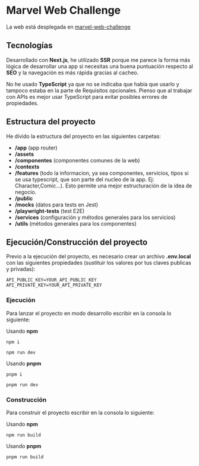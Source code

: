 # Marvel Web Challenge

La web está desplegada en [marvel-web-challenge](https://marvel-web-challenge.vercel.app/)

## Tecnologías

Desarrollado con **Next.js**, he utilizado **SSR** porque me parece la forma más lógica de desarrollar una app si necesitas una buena puntuación respecto al **SEO** y la navegación es más rápida gracias al cacheo.

No he usado **TypeScript** ya que no se indicaba que había que usarlo y tampoco estaba en la parte de Requisitos opcionales. Pienso que al trabajar con APIs es mejor usar TypeScript para evitar posibles errores de propiedades.

## Estructura del proyecto

He divido la estructura del proyecto en las siguientes carpetas:

- **/app** (app router)
- **/assets**
- **/componentes** (componentes comunes de la web)
- **/contexts**
- **/features** (todo la informacion, ya sea componentes, servicios, tipos si se usa typescript, que son parte del nucleo de la app. Ej: Character,Comic...). Esto permite una mejor estructuración de la idea de negocio.
- **/public**
- **/mocks** (datos para tests en Jest)
- **/playwright-tests** (test E2E)
- **/services** (configuración y métodos generales para los servicios)
- **/utils** (métodos generales para los componentes)

## Ejecución/Construcción del proyecto

Previo a la ejecución del proyecto, es necesario crear un archivo **.env.local** con las siguientes propiedades (sustituir los valores por tus claves publicas y privadas):

```
API_PUBLIC_KEY=YOUR_API_PUBLIC_KEY
API_PRIVATE_KEY=YOUR_API_PRIVATE_KEY
```

### Ejecución

Para lanzar el proyecto en modo desarrollo escribir en la consola lo siguiente:

Usando **npm**

```
npm i

npm run dev
```

Usando **pnpm**

```
pnpm i

pnpm run dev
```

### Construcción

Para construir el proyecto escribir en la consola lo siguiente:

Usando **npm**

```
npm run build
```

Usando **pnpm**

```
pnpm run build
```
